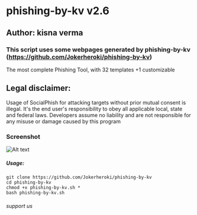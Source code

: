# phishing-by-kv  v2.6
## Author: kisna verma 
### This script uses some webpages generated by phishing-by-kv (https://github.com/Jokerheroki/phishing-by-kv)

The most complete Phishing Tool, with 32 templates +1 customizable

## Legal disclaimer:
Usage of SocialPhish for attacking targets without prior mutual consent is illegal. It's the end user's responsibility to obey all applicable local, state and federal laws. Developers assume no liability and are not responsible for any misuse or damage caused by this program 

### Screenshot
![Alt text](https://image.ibb.co/nhdEwK/phish.png "SocialPhish")


##### Usage:
```
git clone https://github.com/Jokerheroki/phishing-by-kv
cd phishing-by-kv
chmod +x phishing-by-kv.sh *
bash phishing-by-kv.sh
```

###### support us


   


